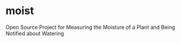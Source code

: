 # moist
Open Source Project for Measuring the Moisture of a Plant and Being Notified about Watering
